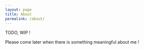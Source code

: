 ```yaml
---
layout: page
title: About
permalink: /about/
---
```


TODO, WIP !

Please come later when there is something meaningful about me !
